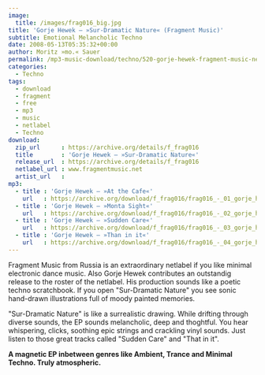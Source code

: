 ```yaml
---
image:
  title: /images/frag016_big.jpg
title: 'Gorje Hewek – »Sur-Dramatic Nature« (Fragment Music)'
subtitle: Emotional Melancholic Techno
date: 2008-05-13T05:35:32+00:00
author: Moritz »mo.« Sauer
permalink: /mp3-music-download/techno/520-gorje-hewek-fragment-music-netlabel
categories:
  - Techno
tags:
  - download
  - fragment
  - free
  - mp3
  - music
  - netlabel
  - Techno
download:
  zip_url      : https://archive.org/details/f_frag016
  title        : 'Gorje Hewek – »Sur-Dramatic Nature«'
  release_url  : https://archive.org/details/f_frag016
  netlabel_url : www.fragmentmusic.net
  artist_url   : 
mp3:
  - title : 'Gorje Hewek – »At the Cafe«'
    url   : https://archive.org/download/f_frag016/frag016_-_01_gorje_hewek_-_at_that_cafe.mp3
  - title : 'Gorje Hewek – »Monta Sight«'
    url   : https://archive.org/download/f_frag016/frag016_-_02_gorje_hewek_-_monta_sight.mp3
  - title : 'Gorje Hewek – »Sudden Care«'
    url   : https://archive.org/download/f_frag016/frag016_-_03_gorje_hewek_-_sudden_care.mp3
  - title : 'Gorje Hewek – »Than in it«'
    url   : https://archive.org/download/f_frag016/frag016_-_04_gorje_hewek_-_that_in_it.mp3
---
```

Fragment Music from Russia is an extraordinary netlabel if you like minimal electronic dance music. Also Gorje Hewek contributes an outstandig release to the roster of the netlabel. His production sounds like a poetic techno scratchbook. If you open "Sur-Dramatic Nature" you see sonic hand-drawn illustrations full of moody painted memories.<!--more-->

"Sur-Dramatic Nature" is like a surrealistic drawing. While drifting through diverse sounds, the EP sounds melancholic, deep and thoghtful. You hear whispering, clicks, soothing epic strings and crackling vinyl sounds. Just listen to those great tracks called "Sudden Care" and "That in it".

**A magnetic EP inbetween genres like Ambient, Trance and Minimal Techno. Truly atmospheric.**

